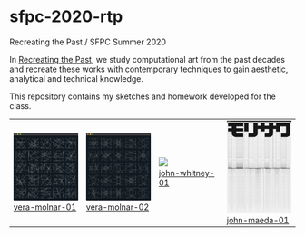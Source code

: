 # sfpc-2020-rtp

Recreating the Past / SFPC Summer 2020

In [Recreating the Past](https://sfpc.io/recreatingthepast-spring2020/), we study computational art from the past decades and recreate these works with contemporary techniques to gain aesthetic, analytical and technical knowledge.

This repository contains my sketches and homework developed for the class.

<table cellpadding="0" cellspacing="20" border="0">
  <tr>
    <td>
      <a href="vera-molnar-01">
        <img src="vera-molnar-01/docs/vera-molnar-01.png" width="128" /><br />
        vera-molnar-01
      </a>
    </td>
    <td>
      <a href="vera-molnar-02">
        <img src="vera-molnar-02/docs/vera-molnar-02.png" width="128" /><br />
        vera-molnar-02
      </a>
    </td>
    <td>
      <a href="john-whitney-01">
        <img src="john-whitney-01/docs/john-whitney-01.gif" width="128" /><br />
        john-whitney-01
      </a>
    </td>
    <td>
      <a href="john-maeda-01">
        <img src="john-maeda-01/docs/john-maeda-01.png" width="128" /><br />
        john-maeda-01
      </a>
    </td>
  </tr>
</table>

